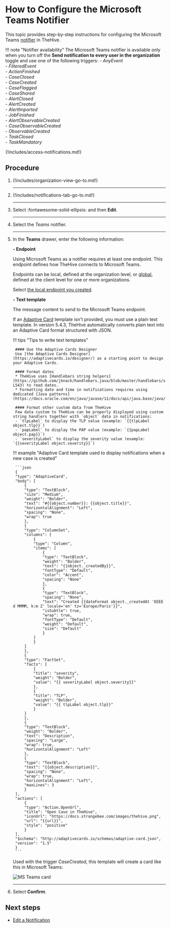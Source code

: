 # How to Configure the Microsoft Teams Notifier

This topic provides step-by-step instructions for configuring the Microsoft Teams [notifier](../about-notifications.md#notifiers) in TheHive.

!!! note "Notifier availability"
    The Microsoft Teams notifier is available only when you turn off the **Send notification to every user in the organization** toggle and use one of the following triggers:
    - *AnyEvent*  
    - *FilteredEvent*  
    - *ActionFinished*  
    - *CaseClosed*  
    - *CaseCreated*  
    - *CaseFlagged*  
    - *CaseShared*  
    - *AlertClosed*  
    - *AlertCreated*  
    - *AlertImported*  
    - *JobFinished*  
    - *AlertObservableCreated*  
    - *CaseObservableCreated*  
    - *ObservableCreated*  
    - *TaskClosed*  
    - *TaskMandatory*

{!includes/access-notifications.md!}

## Procedure

1. {!includes/organization-view-go-to.md!}

    ---

2. {!includes/notifications-tab-go-to.md!}

    ---

3. Select :fontawesome-solid-ellipsis: and then **Edit**.

    ---

4. Select the *Teams* notifier.

    ---

5. In the **Teams** drawer, enter the following information:

    **- Endpoint**

    Using Microsoft Teams as a notifier requires at least one endpoint. This endpoint defines how TheHive connects to Microsoft Teams.

    Endpoints can be local, defined at the organization level, or [global](../../../../../administration/add-a-global-endpoint.md), defined at the client level for one or more organizations.

    Select [the local endpoint you created](../../manage-endpoints/add-teams-endpoint.md).

    **- Text template**

    The message content to send to the Microsoft Teams endpoint.

    If an [Adaptive Card](https://adaptivecards.io/) template isn't provided, you must use a plain text template. In version 5.4.3, TheHive automatically converts plain text into an Adaptive Card format structured with JSON.

    !!! tips "Tips to write text templates"
        
        #### Use the Adaptive Cards Designer
        Use [the Adaptive Cards Designer](https://adaptivecards.io/designer/) as a starting point to design your Adaptive Cards.
        
        #### Format dates
        * TheHive uses [Handlebars string helpers](https://github.com/jknack/handlebars.java/blob/master/handlebars/src/main/java/com/github/jknack/handlebars/helper/StringHelpers.java#L507-L543) to read dates.
        * Formatting date and time in notifications requires using dedicated [Java patterns](https://docs.oracle.com/en/java/javase/11/docs/api/java.base/java/text/SimpleDateFormat.html).

        #### Format other custom data from TheHive
        Few data custom to TheHive can be properly displayed using custom string handlers together with `object` data in notifications:  
        - `tlpLabel` to display the TLP value (example: `{{tlpLabel object.tlp}}`)  
        - `papLabel` to display the PAP value (example: `{{papLabel object.pap}}`)  
        - `severityLabel` to display the severity value (example: `{{severityLabel object.severity}}`)

    !!! example "Adaptive Card template used to display notifications when a new case is created"

        ```json
        {
        "type": "AdaptiveCard",
        "body": [
            {
            "type": "TextBlock",
            "size": "Medium",
            "weight": "Bolder",
            "text": "#{{object.number}}: {{object.title}}",
            "horizontalAlignment": "Left",
            "spacing": "None",
            "wrap": true
            },
            {
            "type": "ColumnSet",
            "columns": [
                {
                "type": "Column",
                "items": [
                    {
                    "type": "TextBlock",
                    "weight": "Bolder",
                    "text": "{{object._createdBy}}",
                    "fontType": "Default",
                    "color": "Accent",
                    "spacing": "None"
                    },
                    {
                    "type": "TextBlock",
                    "spacing": "None",
                    "text": "Created {{dateFormat object._createdAt 'EEEE d MMMM, k:m Z' locale='en' tz='Europe/Paris'}}",
                    "isSubtle": true,
                    "wrap": true,
                    "fontType": "Default",
                    "weight": "Default",
                    "size": "Default"
                    }
                ]
                }
            ]
            },
            {
            "type": "FactSet",
            "facts": [
                {
                "title": "severity",
                "weight": "Bolder",
                "value": "{{ severityLabel object.severity}}"
                },
                {
                "title": "TLP",
                "weight": "Bolder",
                "value": "{{ tlpLabel object.tlp}}"
                }
            ]
            },
            {
            "type": "TextBlock",
            "weight": "Bolder",
            "text": "Description",
            "spacing": "Large",
            "wrap": true,
            "horizontalAlignment": "Left"
            },
            {
            "type": "TextBlock",
            "text": "{{object.description}}",
            "spacing": "None",
            "wrap": true,
            "horizontalAlignment": "Left",
            "maxLines": 3
            }
        ],
        "actions": [
            {
            "type": "Action.OpenUrl",
            "title": "Open Case in TheHive",
            "iconUrl": "https://docs.strangebee.com/images/thehive.png",
            "url": "{{url}}",
            "style": "positive"
            }
        ],
        "$schema": "http://adaptivecards.io/schemas/adaptive-card.json",
        "version": "1.5"
        }
        ```
  
    Used with the trigger *CaseCreated*, this template will create a card like this in Microsoft Teams:

    ![MS Teams card](/thehive/images/user-guides/organization/notifications/organization-notifications-teams-2.png)

    ---

6. Select **Confirm**.

## Next steps

* [Edit a Notification](../edit-a-notification.md)